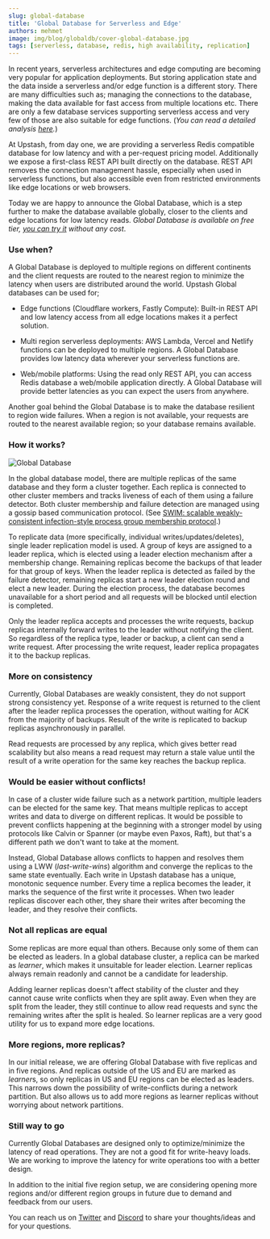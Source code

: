 ```yaml
---
slug: global-database
title: 'Global Database for Serverless and Edge'
authors: mehmet
image: img/blog/globaldb/cover-global-database.jpg
tags: [serverless, database, redis, high availability, replication]
---
```


In recent years, serverless architectures and edge computing are becoming very popular for application deployments. But storing application state 
and the data inside a serverless and/or edge function is a different story. There are many difficulties such as; 
managing the connections to the database, making the data available for fast access from multiple locations etc. 
There are only a few database services supporting serverless access and very few of those are also suitable for edge functions. 
(_You can read a detailed analysis [here](https://blog.upstash.com/best-database-for-serverless)._)

At Upstash, from day one, we are providing a serverless Redis compatible database for low latency and with a per-request pricing model.
Additionally we expose a first-class REST API built directly on the database. REST API removes the connection management hassle, 
especially when used in serverless functions, but also accessible even from restricted environments like edge locations or web browsers.

Today we are happy to announce the Global Database, which is a step further to make the database available globally, closer to the clients 
and edge locations for low latency reads. *Global Database is available on free tier, [you can try it](https://console.upstash.com/) without any cost*.   

<!--truncate-->

### Use when?

A Global Database is deployed to multiple regions on different continents and the client requests are routed to the nearest region 
to minimize the latency when users are distributed around the world. Upstash Global databases can be used for;


- Edge functions (Cloudflare workers, Fastly Compute):  Built-in REST API and low latency access from all edge locations makes it a perfect solution.

- Multi region serverless deployments: AWS Lambda, Vercel and Netlify functions can be deployed to multiple regions. A Global Database provides low latency data wherever your serverless functions are.

- Web/mobile platforms: Using the read only REST API, you can access Redis database a web/mobile application directly. A Global Database will provide better latencies as you can expect the users from anywhere. 


Another goal behind the Global Database is to make the database resilient to region wide failures. When a region is not available, 
your requests are routed to the nearest available region; so your database remains available.


### How it works?

![Global Database](/img/blog/globaldb/map.png "Global Database")


In the global database model, there are multiple replicas of the same database and they form a cluster together. Each replica is connected to other cluster members 
and tracks liveness of each of them using a failure detector. Both cluster membership and failure detection are managed using a gossip based communication protocol. 
(See [SWIM: scalable weakly-consistent infection-style process group membership protocol](https://ieeexplore.ieee.org/document/1028914).)

To replicate data (more specifically, individual writes/updates/deletes), single leader replication model is used. A group of keys are assigned to a leader
replica, which is elected using a leader election mechanism after a membership change. Remaining replicas become the backups of that leader for that group of keys.
When the leader replica is detected as failed by the failure detector, remaining replicas start a new leader election round and elect a new leader. 
During the election process, the database becomes unavailable for a short period and all requests will be blocked until election is completed.

Only the leader replica accepts and processes the write requests, backup replicas internally forward writes to the leader without notifying the client. 
So regardless of the replica type, leader or backup, a client can send a write request. After processing the write request, leader replica propagates it to the backup replicas.

### More on consistency 

Currently, Global Databases are weakly consistent, they do not support strong consistency yet. Response of a write request is returned to the client 
after the leader replica processes the operation, without waiting for ACK from the majority of backups. Result of the write is replicated to backup replicas 
asynchronously in parallel.

Read requests are processed by any replica, which gives better read scalability but also means a read request may return a stale value 
until the result of a write operation for the same key reaches the backup replica.


### Would be easier without conflicts!

In case of a cluster wide failure such as a network partition, multiple leaders can be elected for the same key. That means multiple replicas
to accept writes and data to diverge on different replicas. It would be possible to prevent conflicts happening at the beginning with a stronger model 
by using protocols like Calvin or Spanner (or maybe even Paxos, Raft), but that's a different path we don't want to take at the moment.

Instead, Global Database allows conflicts to happen and resolves them using a LWW (_last-write-wins_) algorithm and converge the replicas to the same state eventually. 
Each write in Upstash database has a unique, monotonic sequence number. Every time a replica becomes the leader, it marks the sequence of the first write
it processes. When two leader replicas discover each other, they share their writes after becoming the leader, and they resolve their conflicts.

### Not all replicas are equal

Some replicas are more equal than others. Because only some of them can be elected as leaders. In a global database cluster, a replica can be 
marked as _learner_, which makes it unsuitable for leader election. Learner replicas always remain readonly and cannot be a candidate for leadership.

Adding learner replicas doesn't affect stability of the cluster and they cannot cause write conflicts when they are split away. Even when
they are split from the leader, they still continue to allow read requests and sync the remaining writes after the split is healed. So learner replicas
are a very good utility for us to expand more edge locations.


### More regions, more replicas?

In our initial release, we are offering Global Database with five replicas and in five regions. And replicas outside of the US and EU are marked as *learner*s, 
so only replicas in US and EU regions can be elected as leaders. This narrows down the possibility of write-conflicts during a network partition.
But also allows us to add more regions as learner replicas without worrying about network partitions.


### Still way to go

Currently Global Databases are designed only to optimize/minimize the latency of read operations. They are not a good fit for write-heavy loads. 
We are working to improve the latency for write operations too with a better design. 

In addition to the initial five region setup, we are considering opening more regions and/or different region groups in future due to demand and feedback from our users.

You can reach us on [Twitter](https://twitter.com/upstash) and [Discord](https://discord.com/invite/w9SenAtbme) to share your thoughts/ideas and for your questions.

